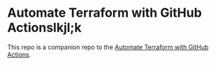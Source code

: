 # Automate Terraform with GitHub Actionslkjl;k


This repo is a companion repo to the [Automate Terraform with GitHub Actions](https://learn.hashicorp.com/tutorials/terraform/github-actions?in=terraform/automation).
